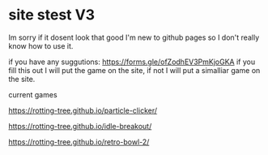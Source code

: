 # site stest V3

Im sorry if it dosent look that good 
I'm new to github pages so I don't 
really know how to use it.




if you have any suggutions: https://forms.gle/ofZodhEV3PmKjoGKA
if you fill this out I will put the game on the site, if not I will put a simalliar game on the site.


current games

https://rotting-tree.github.io/particle-clicker/

https://rotting-tree.github.io/idle-breakout/

https://rotting-tree.github.io/retro-bowl-2/

